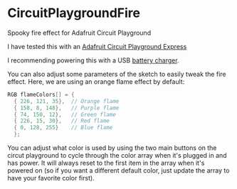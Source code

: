 # CircuitPlaygroundFire
Spooky fire effect for Adafruit Circuit Playground

I have tested this with an [Adafruit Circuit Playground Express](https://www.adafruit.com/product/2590)

I recommending powering this with a USB [battery charger](http://www.amazon.com/Anker-Generation-Astro-mini-Lipstick-Sized/dp/B005X1Y7I2).

You can also adjust some parameters of the sketch to easily tweak the fire effect.  Here, we are using an orange flame effect by default:
```cpp
RGB flameColors[] = {
  { 226, 121, 35},  // Orange flame
  { 158, 8, 148},   // Purple flame 
  { 74, 150, 12},   // Green flame
  { 226, 15, 30},   // Red flame
  { 0, 128, 255}    // Blue flame
  };
```

You can adjust what color is used by using the two main buttons on the circut playground to cycle through the color array when it's plugged in and has power.  It will always reset to the first item in the array when it's powered on (so if you want a different default color, just update the array to have your favorite color first).
